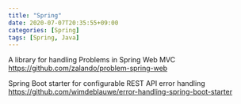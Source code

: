 ```yaml
---
title: "Spring"
date: 2020-07-07T20:35:55+09:00
categories: [Spring]
tags: [Spring, Java]
---
```


A library for handling Problems in Spring Web MVC
  https://github.com/zalando/problem-spring-web

Spring Boot starter for configurable REST API error handling
 https://github.com/wimdeblauwe/error-handling-spring-boot-starter